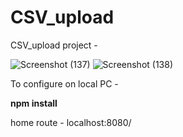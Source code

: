 # CSV_upload

CSV_upload project -

![Screenshot (137)](https://user-images.githubusercontent.com/29745930/214912570-585325ed-f880-4ea0-acb5-3728f03e99c6.png)
![Screenshot (138)](https://user-images.githubusercontent.com/29745930/214912576-07ff2e8e-646b-4c64-9e32-9d078d13f156.png)

To configure on local PC -

**npm install**

home route - localhost:8080/
